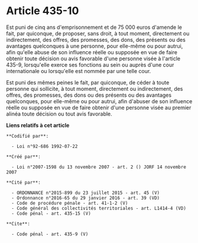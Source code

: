 # Article 435-10

Est puni de cinq ans d'emprisonnement et de 75 000 euros d'amende le fait, par quiconque, de proposer, sans droit, à tout
moment, directement ou indirectement, des offres, des promesses, des dons, des présents ou des avantages quelconques à une
personne, pour elle-même ou pour autrui, afin qu'elle abuse de son influence réelle ou supposée en vue de faire obtenir toute
décision ou avis favorable d'une personne visée à l'article 435-9, lorsqu'elle exerce ses fonctions au sein ou auprès d'une
cour internationale ou lorsqu'elle est nommée par une telle cour.

Est puni des mêmes peines le fait, par quiconque, de céder à toute personne qui sollicite, à tout moment, directement ou
indirectement, des offres, des promesses, des dons ou des présents ou des avantages quelconques, pour elle-même ou pour
autrui, afin d'abuser de son influence réelle ou supposée en vue de faire obtenir d'une personne visée au premier alinéa
toute décision ou tout avis favorable.

**Liens relatifs à cet article**

	**Codifié par**:

	  - Loi n°92-686 1992-07-22

	**Créé par**:

	  - Loi n°2007-1598 du 13 novembre 2007 - art. 2 () JORF 14 novembre 2007

	**Cité par**:

	  - ORDONNANCE n°2015-899 du 23 juillet 2015 - art. 45 (V)
	  - Ordonnance n°2016-65 du 29 janvier 2016 - art. 39 (VD)
	  - Code de procédure pénale - art. 41-1-2 (V)
	  - Code général des collectivités territoriales - art. L1414-4 (VD)
	  - Code pénal - art. 435-15 (V)

	**Cite**:

	  - Code pénal - art. 435-9 (V)
